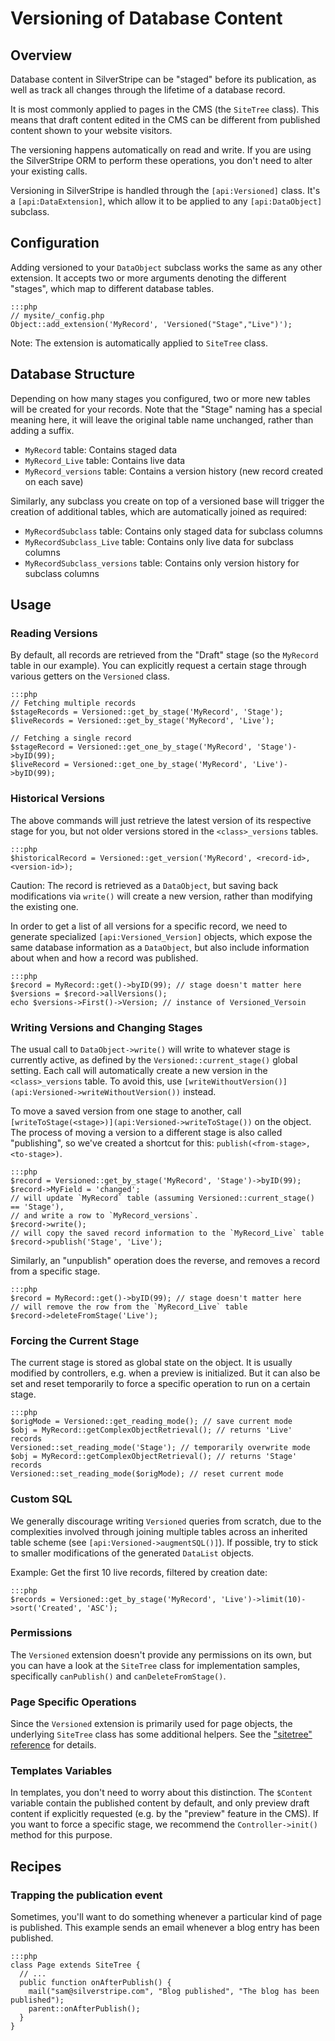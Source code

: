 # Versioning of Database Content

## Overview

Database content in SilverStripe can be "staged" before its publication,
as well as track all changes through the lifetime of a database record.

It is most commonly applied to pages in the CMS (the `SiteTree` class).
This means that draft content edited in the CMS can be different from published content
shown to your website visitors. 

The versioning happens automatically on read and write.
If you are using the SilverStripe ORM to perform these operations,
you don't need to alter your existing calls.

Versioning in SilverStripe is handled through the `[api:Versioned]` class.
It's a `[api:DataExtension]`, which allow it to be applied to any `[api:DataObject]` subclass.

## Configuration

Adding versioned to your `DataObject` subclass works the same as any other extension.
It accepts two or more arguments denoting the different "stages",
which map to different database tables.

	:::php
	// mysite/_config.php
	Object::add_extension('MyRecord', 'Versioned("Stage","Live")');

Note: The extension is automatically applied to `SiteTree` class.

## Database Structure

Depending on how many stages you configured, two or more new tables will be created for your records.
Note that the "Stage" naming has a special meaning here, it will leave the original
table name unchanged, rather than adding a suffix.

 * `MyRecord` table: Contains staged data
 * `MyRecord_Live` table: Contains live data
 * `MyRecord_versions` table: Contains a version history (new record created on each save)

Similarly, any subclass you create on top of a versioned base
will trigger the creation of additional tables, which are automatically joined as required:

 * `MyRecordSubclass` table: Contains only staged data for subclass columns
 * `MyRecordSubclass_Live` table: Contains only live data for subclass columns
 * `MyRecordSubclass_versions` table: Contains only version history for subclass columns

## Usage

### Reading Versions

By default, all records are retrieved from the "Draft" stage (so the `MyRecord` table in our example).
You can explicitly request a certain stage through various getters on the `Versioned` class.

	:::php
	// Fetching multiple records
	$stageRecords = Versioned::get_by_stage('MyRecord', 'Stage');
	$liveRecords = Versioned::get_by_stage('MyRecord', 'Live');

	// Fetching a single record
	$stageRecord = Versioned::get_one_by_stage('MyRecord', 'Stage')->byID(99);
	$liveRecord = Versioned::get_one_by_stage('MyRecord', 'Live')->byID(99);

### Historical Versions

The above commands will just retrieve the latest version of its respective stage for you,
but not older versions stored in the `<class>_versions` tables.

	:::php
	$historicalRecord = Versioned::get_version('MyRecord', <record-id>, <version-id>);

Caution: The record is retrieved as a `DataObject`, but saving back modifications
via `write()` will create a new version, rather than modifying the existing one.

In order to get a list of all versions for a specific record,
we need to generate specialized `[api:Versioned_Version]` objects,
which expose the same database information as a `DataObject`,
but also include information about when and how a record was published.
	
	:::php
	$record = MyRecord::get()->byID(99); // stage doesn't matter here
	$versions = $record->allVersions();
	echo $versions->First()->Version; // instance of Versioned_Versoin

### Writing Versions and Changing Stages

The usual call to `DataObject->write()` will write to whatever stage is currently
active, as defined by the `Versioned::current_stage()` global setting.
Each call will automatically create a new version in the `<class>_versions` table.
To avoid this, use `[writeWithoutVersion()](api:Versioned->writeWithoutVersion())` instead.

To move a saved version from one stage to another,
call `[writeToStage(<stage>)](api:Versioned->writeToStage())` on the object.
The process of moving a version to a different stage is also called "publishing",
so we've created a shortcut for this: `publish(<from-stage>, <to-stage>)`.

	:::php
	$record = Versioned::get_by_stage('MyRecord', 'Stage')->byID(99);
	$record->MyField = 'changed';
	// will update `MyRecord` table (assuming Versioned::current_stage() == 'Stage'),
	// and write a row to `MyRecord_versions`.
	$record->write(); 
	// will copy the saved record information to the `MyRecord_Live` table
	$record->publish('Stage', 'Live');

Similarly, an "unpublish" operation does the reverse, and removes a record
from a specific stage.

	:::php
	$record = MyRecord::get()->byID(99); // stage doesn't matter here
	// will remove the row from the `MyRecord_Live` table
	$record->deleteFromStage('Live');

### Forcing the Current Stage

The current stage is stored as global state on the object.
It is usually modified by controllers, e.g. when a preview is initialized.
But it can also be set and reset temporarily to force a specific operation
to run on a certain stage.

	:::php
	$origMode = Versioned::get_reading_mode(); // save current mode
	$obj = MyRecord::getComplexObjectRetrieval(); // returns 'Live' records
	Versioned::set_reading_mode('Stage'); // temporarily overwrite mode
	$obj = MyRecord::getComplexObjectRetrieval(); // returns 'Stage' records
	Versioned::set_reading_mode($origMode); // reset current mode

### Custom SQL

We generally discourage writing `Versioned` queries from scratch,
due to the complexities involved through joining multiple tables
across an inherited table scheme (see `[api:Versioned->augmentSQL()]`).
If possible, try to stick to smaller modifications of the generated `DataList` objects.

Example: Get the first 10 live records, filtered by creation date:

	:::php
	$records = Versioned::get_by_stage('MyRecord', 'Live')->limit(10)->sort('Created', 'ASC');

### Permissions

The `Versioned` extension doesn't provide any permissions on its own,
but you can have a look at the `SiteTree` class for implementation samples,
specifically `canPublish()` and `canDeleteFromStage()`.

### Page Specific Operations

Since the `Versioned` extension is primarily used for page objects,
the underlying `SiteTree` class has some additional helpers.
See the ["sitetree" reference](/reference/sitetree) for details.

### Templates Variables

In templates, you don't need to worry about this distinction.
The `$Content` variable contain the published content by default,
and only preview draft content if explicitly requested (e.g. by the "preview" feature in the CMS).
If you want to force a specific stage, we recommend the `Controller->init()` method for this purpose.

## Recipes

### Trapping the publication event

Sometimes, you'll want to do something whenever a particular kind of page is published.  This example sends an email
whenever a blog entry has been published.

	:::php
	class Page extends SiteTree {
	  // ...
	  public function onAfterPublish() {
	    mail("sam@silverstripe.com", "Blog published", "The blog has been published");
	    parent::onAfterPublish();
	  }
	}
